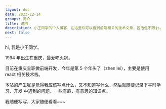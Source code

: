 ```yaml
---
layout: doc
date: 2023-12-14
groups: 简介
title: 说明
description: 小王同学的个人博客，在这里你可以看到前端相关的技术文章，包括但不限js，react，vue，node，面试经验等等；查询日常开发中遇到的一些问题解决方案，学如逆水行舟，共勉！
next: false
---
```


hi, 我是小王同学。

1994 年出生在重庆，最爱吃火锅。

目前在重庆全职做前端开发，今年是第 5 个年头了（zhen lei），主要是使用 react 相关技术栈。

本站的产生呢是觉得我应该写点什么，又不知道写什么，然后就随便记录下平时学习，开发
中遇到的问题，一些有趣、有意思的知识点。

我随便写写，大家随便看看~~~
